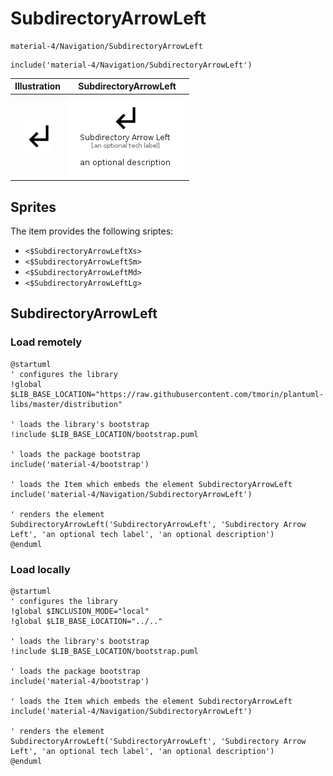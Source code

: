 # SubdirectoryArrowLeft


```text
material-4/Navigation/SubdirectoryArrowLeft
```

```text
include('material-4/Navigation/SubdirectoryArrowLeft')
```



| Illustration | SubdirectoryArrowLeft |
| :---: | :---: |
| ![illustration for Illustration](../../material-4/Navigation/SubdirectoryArrowLeft.png) | ![illustration for SubdirectoryArrowLeft](../../material-4/Navigation/SubdirectoryArrowLeft.Local.png) |



## Sprites
The item provides the following sriptes:

- `<$SubdirectoryArrowLeftXs>`
- `<$SubdirectoryArrowLeftSm>`
- `<$SubdirectoryArrowLeftMd>`
- `<$SubdirectoryArrowLeftLg>`





## SubdirectoryArrowLeft

### Load remotely
```plantuml
@startuml
' configures the library
!global $LIB_BASE_LOCATION="https://raw.githubusercontent.com/tmorin/plantuml-libs/master/distribution"

' loads the library's bootstrap
!include $LIB_BASE_LOCATION/bootstrap.puml

' loads the package bootstrap
include('material-4/bootstrap')

' loads the Item which embeds the element SubdirectoryArrowLeft
include('material-4/Navigation/SubdirectoryArrowLeft')

' renders the element
SubdirectoryArrowLeft('SubdirectoryArrowLeft', 'Subdirectory Arrow Left', 'an optional tech label', 'an optional description')
@enduml
```

### Load locally
```plantuml
@startuml
' configures the library
!global $INCLUSION_MODE="local"
!global $LIB_BASE_LOCATION="../.."

' loads the library's bootstrap
!include $LIB_BASE_LOCATION/bootstrap.puml

' loads the package bootstrap
include('material-4/bootstrap')

' loads the Item which embeds the element SubdirectoryArrowLeft
include('material-4/Navigation/SubdirectoryArrowLeft')

' renders the element
SubdirectoryArrowLeft('SubdirectoryArrowLeft', 'Subdirectory Arrow Left', 'an optional tech label', 'an optional description')
@enduml
```

